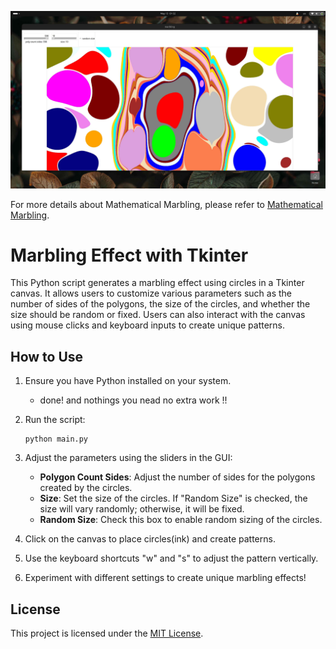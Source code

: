![marblig image](./demo.jpg)


For more details about Mathematical Marbling, please refer to [Mathematical Marbling](https://people.csail.mit.edu/jaffer/Marbling).
# Marbling Effect with Tkinter

This Python script generates a marbling effect using circles in a Tkinter canvas. It allows users to customize various parameters such as the number of sides of the polygons, the size of the circles, and whether the size should be random or fixed. Users can also interact with the canvas using mouse clicks and keyboard inputs to create unique patterns.

## How to Use

1. Ensure you have Python installed on your system.
   - done! and nothings you nead no extra work !!

3. Run the script:

    ```
    python main.py
    ```

4. Adjust the parameters using the sliders in the GUI:
   - **Polygon Count Sides**: Adjust the number of sides for the polygons created by the circles.
   - **Size**: Set the size of the circles. If "Random Size" is checked, the size will vary randomly; otherwise, it will be fixed.
   - **Random Size**: Check this box to enable random sizing of the circles.

5. Click on the canvas to place circles(ink) and create patterns.
6. Use the keyboard shortcuts "w" and "s" to adjust the pattern vertically.
7. Experiment with different settings to create unique marbling effects!


## License

This project is licensed under the [MIT License](LICENSE).

